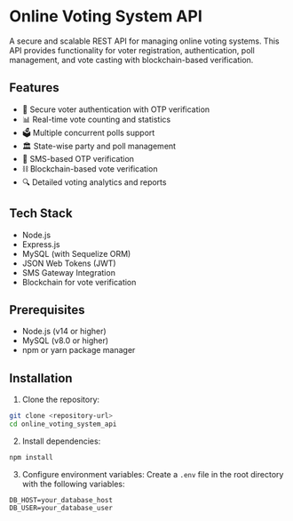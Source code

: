 # Online Voting System API

A secure and scalable REST API for managing online voting systems. This API provides functionality for voter registration, authentication, poll management, and vote casting with blockchain-based verification.

## Features

- 🔐 Secure voter authentication with OTP verification
- 📊 Real-time vote counting and statistics
- 🗳️ Multiple concurrent polls support
- 🏛️ State-wise party and poll management
- 📱 SMS-based OTP verification
- ⛓️ Blockchain-based vote verification
- 🔍 Detailed voting analytics and reports

## Tech Stack

- Node.js
- Express.js
- MySQL (with Sequelize ORM)
- JSON Web Tokens (JWT)
- SMS Gateway Integration
- Blockchain for vote verification

## Prerequisites

- Node.js (v14 or higher)
- MySQL (v8.0 or higher)
- npm or yarn package manager

## Installation

1. Clone the repository:
```bash
git clone <repository-url>
cd online_voting_system_api
```

2. Install dependencies:
```bash
npm install
```

3. Configure environment variables:
Create a `.env` file in the root directory with the following variables:
```env
DB_HOST=your_database_host
DB_USER=your_database_user